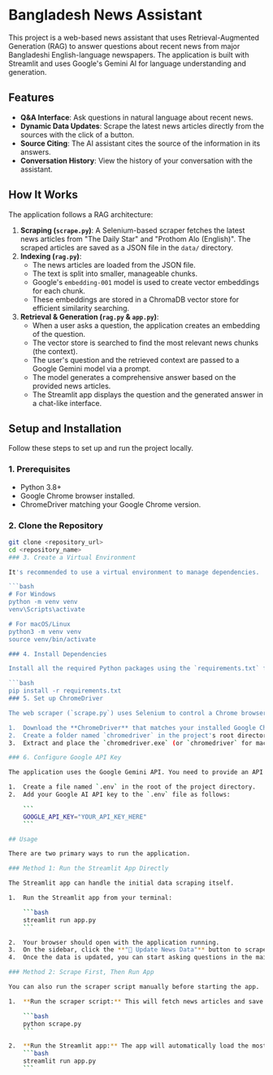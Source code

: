 # Bangladesh News Assistant

This project is a web-based news assistant that uses Retrieval-Augmented Generation (RAG) to answer questions about recent news from major Bangladeshi English-language newspapers. The application is built with Streamlit and uses Google's Gemini AI for language understanding and generation.

## Features

-   **Q&A Interface**: Ask questions in natural language about recent news.
-   **Dynamic Data Updates**: Scrape the latest news articles directly from the sources with the click of a button.
-   **Source Citing**: The AI assistant cites the source of the information in its answers.
-   **Conversation History**: View the history of your conversation with the assistant.

## How It Works

The application follows a RAG architecture:

1.  **Scraping (`scrape.py`)**: A Selenium-based scraper fetches the latest news articles from "The Daily Star" and "Prothom Alo (English)". The scraped articles are saved as a JSON file in the `data/` directory.
2.  **Indexing (`rag.py`)**:
    * The news articles are loaded from the JSON file.
    * The text is split into smaller, manageable chunks.
    * Google's `embedding-001` model is used to create vector embeddings for each chunk.
    * These embeddings are stored in a ChromaDB vector store for efficient similarity searching.
3.  **Retrieval & Generation (`rag.py` & `app.py`)**:
    * When a user asks a question, the application creates an embedding of the question.
    * The vector store is searched to find the most relevant news chunks (the context).
    * The user's question and the retrieved context are passed to a Google Gemini model via a prompt.
    * The model generates a comprehensive answer based on the provided news articles.
    * The Streamlit app displays the question and the generated answer in a chat-like interface.

## Setup and Installation

Follow these steps to set up and run the project locally.

### 1. Prerequisites

-   Python 3.8+
-   Google Chrome browser installed.
-   ChromeDriver matching your Google Chrome version.

### 2. Clone the Repository

```bash
git clone <repository_url>
cd <repository_name>
### 3. Create a Virtual Environment

It's recommended to use a virtual environment to manage dependencies.

```bash
# For Windows
python -m venv venv
venv\Scripts\activate

# For macOS/Linux
python3 -m venv venv
source venv/bin/activate

### 4. Install Dependencies

Install all the required Python packages using the `requirements.txt` file.

```bash
pip install -r requirements.txt
### 5. Set up ChromeDriver

The web scraper (`scrape.py`) uses Selenium to control a Chrome browser.

1.  Download the **ChromeDriver** that matches your installed Google Chrome version from the [official site](https://googlechromelabs.github.io/chrome-for-testing/).
2.  Create a folder named `chromedriver` in the project's root directory.
3.  Extract and place the `chromedriver.exe` (or `chromedriver` for macOS/Linux) file inside the `chromedriver` folder. The final path should be `./chromedriver/chromedriver.exe`.

### 6. Configure Google API Key

The application uses the Google Gemini API. You need to provide an API key.

1.  Create a file named `.env` in the root of the project directory.
2.  Add your Google AI API key to the `.env` file as follows:

    ```
    GOOGLE_API_KEY="YOUR_API_KEY_HERE"
    ```

## Usage

There are two primary ways to run the application.

### Method 1: Run the Streamlit App Directly

The Streamlit app can handle the initial data scraping itself.

1.  Run the Streamlit app from your terminal:

    ```bash
    streamlit run app.py
    ```

2.  Your browser should open with the application running.
3.  On the sidebar, click the **"🔄 Update News Data"** button to scrape the latest news. This may take a few minutes.
4.  Once the data is updated, you can start asking questions in the main chat interface.

### Method 2: Scrape First, Then Run App

You can also run the scraper script manually before starting the app.

1.  **Run the scraper script:** This will fetch news articles and save them to a file in the `data/` directory.

    ```bash
    python scrape.py
    ```

2.  **Run the Streamlit app:** The app will automatically load the most recent news file from the `data/` directory on startup.
    ```bash
    streamlit run app.py
    ```
